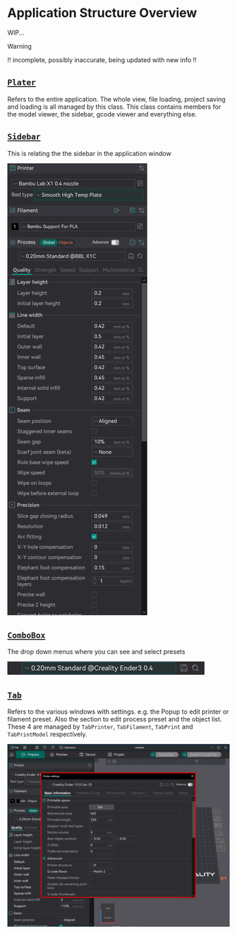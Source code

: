 # Application Structure Overview

WIP...

> [!WARNING]
> !! incomplete, possibly inaccurate, being updated with new info !!

## [`Plater`](https://github.com/SoftFever/OrcaSlicer/blob/main/src/slic3r/gui/Plater.hpp)

Refers to the entire application. The whole view, file loading, project saving and loading is all managed by this class. This class contains members for the model viewer, the sidebar, gcode viewer and everything else.

## [`Sidebar`](https://github.com/SoftFever/OrcaSlicer/blob/main/src/slic3r/gui/Plater.hpp)

This is relating the the sidebar in the application window

![full-sidebar](https://github.com/SoftFever/OrcaSlicer/blob/main/doc/images/gui/full-sidebar.png?raw=true)

## [`ComboBox`](https://github.com/SoftFever/OrcaSlicer/blob/main/src/slic3r/gui/Widgets/ComboBox.hpp)

The drop down menus where you can see and select presets

![combobox](https://github.com/SoftFever/OrcaSlicer/blob/main/doc/images/gui/combobox.png?raw=true)

## [`Tab`](https://github.com/SoftFever/OrcaSlicer/blob/main/src/slic3r/gui/Tab.hpp)

Refers to the various windows with settings. e.g. the Popup to edit printer or filament preset. Also the section to edit process preset and the object list. These 4 are managed by `TabPrinter`, `TabFilament`, `TabPrint` and `TabPrintModel` respectively.

![tab-popup](https://github.com/SoftFever/OrcaSlicer/blob/main/doc/images/gui/tab-popup.png?raw=true)